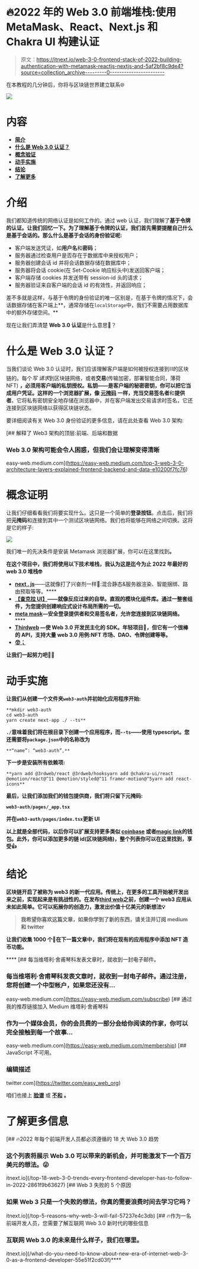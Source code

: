 # 🔥2022 年的 Web 3.0 前端堆栈:使用 MetaMask、React、Next.js 和 Chakra UI 构建认证

> 原文：<https://itnext.io/web-3-0-frontend-stack-of-2022-building-authentication-with-metamask-reactjs-nextjs-and-5af2bf8c9de4?source=collection_archive---------0----------------------->

在本教程的几分钟后，你将与区块链世界建立联系🌐

![](img/6f588f916bcb9d96c6bb1e6dba60555d.png)

# **内容**

*   [**简介**](#5cb3)
*   [**什么是 Web 3.0 认证？**](#be0f)
*   [**概念验证**](#d3e0)
*   [**动手实施**](#ed21)
*   [**结论**](#de3c)
*   [**了解更多**](#723b)

# 介绍

我们都知道传统的网络认证是如何工作的。通过 web 认证，我们理解了**基于令牌的认证。让我们回忆一下。为了理解基于令牌的认证，我们首先需要提醒自己什么是基于会话的。那么什么是基于会话的身份验证呢:**

*   客户端发送凭证，如**用户名**和**密码**；
*   服务器通过检查用户是否存在于数据库中来授权用户；
*   服务器创建会话 id 并将会话数据存储在数据库中；
*   服务器将会话 cookie(在 Set-Cookie 响应标头中)发送回客户端；
*   客户端存储 cookies 并发送带有 session-id 头的请求；
*   服务器验证来自客户端的会话 id 的有效性，并返回响应；

差不多就是这样，与基于令牌的身份验证的唯一区别是，在基于令牌的情况下，会话数据存储在客户端上**，通常存储在`localStorage`中，我们不需要占用数据库中的额外存储空间。**

现在让我们弄清楚 **Web 3.0 认证**是什么意思🤔？

# 什么是 Web 3.0 认证？

当我们谈论 Web 3.0 认证时，我们应该理解客户端是如何被授权连接到⛓的区块链的。每个*写* *请求*到区块链网络，或者**交易**(传输加密，部署智能合同，薄荷 NFT) **，**必须用客户端的**私钥授权。**私钥——是客户端的秘密密钥，你可以把它当成用户凭证。这样的一个浏览器扩展，像 [**元掩码**](https://metamask.io/) 一样，充当交易**签名者**和**提供者**。它将私有密钥安全地存储在浏览器中，并在客户端发出交易请求时签名，它还连接到区块链网络以获得区块链状态。

要详细阅读有关 Web 3.0 身份验证的更多信息，请在此处查看 Web 3.0 架构:

[](https://easy-web.medium.com/top-3-web-3-0-architecture-layers-explained-frontend-backend-and-data-e10200f7fc76) [## 解释了 Web3 架构的顶层:前端、后端和数据

### Web 3.0 架构可能会令人困惑，但我们会让理解变得清晰

easy-web.medium.com](https://easy-web.medium.com/top-3-web-3-0-architecture-layers-explained-frontend-backend-and-data-e10200f7fc76) 

# 概念证明

让我们仔细看看我们将要实现什么。这只是一个简单的**登录按钮**。点击后，我们将把**元掩码**和连接到其中一个测试区块链网络。我们也将能够在网络之间切换。这将是它的样子:

![](img/83acc38ed045122f7fd96e4923199cc2.png)

我们唯一的先决条件是安装 Metamask 浏览器扩展，你可以在这里找到[](https://chrome.google.com/webstore/detail/metamask/nkbihfbeogaeaoehlefnkodbefgpgknn?hl=en)**。**

**在这个项目中，我们将使用以下技术堆栈，我认为这是迄今为止 2022 年最好的 web 3.0 堆栈🤓**

*   **[**next . js**](https://nextjs.org/)**——这就像打了兴奋剂一样💪:混合静态&服务器渲染、智能捆绑、路由预取等等。****
*   ****[**【查克拉 UI】**](https://chakra-ui.com/)**——就像反应过来的自举。直观的模块化组件库。通过一整套组件，为您提供创建响应式设计布局所需的一切。******
*   ******[**meta mask**](https://metamask.io/)**—安全登录提供者和交易签名者，允许您连接到区块链网络。********
*   ******[**Thirdweb**](https://thirdweb.com/) —使 Web 3.0 开发民主化的 SDK。年轻项目🐣，但它有一个很棒的 API，支持大量 web 3.0 用例:NFT 市场、DAO、令牌创建等等。******
*   ****[😲；](https://react-icons.github.io/react-icons/)****

****让我们一起努力吧🏃‍♀****

# ******动手实施******

****让我们从创建一个文件夹`web3-auth`并初始化应用程序开始:****

```
**mkdir web3-auth
cd web3-auth
yarn create next-app ./ --ts**
```

****`./`意味着我们将在根目录下创建一个应用程序，而`--ts`——使用 typescript。您还需要将`package.json`中的名称改为****

```
**“name”: “web3-auth”,**
```

****下一步是安装所有依赖项:****

```
**yarn add @3rdweb/react @3rdweb/hooksyarn add @chakra-ui/react @emotion/react@^11 @emotion/styled@^11 framer-motion@^5yarn add react-icons**
```

****最后，让我们添加我们的钱包提供商，我们将只留下**元掩码**:****

****`web3-auth/pages/_app.tsx`****

****并在`web3-auth/pages/index.tsx`更新 UI****

****以上就是全部代码，以后你可以扩展支持更多类似 [**coinbase**](https://www.coinbase.com/wallet) 或者[**magic link**](https://magic.link/)**的钱包。**此外，你可以添加更多的链 id(区块链网络)，整个列表你可以在这里找到[](https://chainlist.org/)**，享受👍******

# ******结论******

******区块链开启了被称为 web3 的新一代应用。传统上，在更多的工具开始被开发出来之前，实现起来是有挑战性的。在发布[**third web**](https://thirdweb.com/)**之前，创建一个 web3 应用从未如此简单。它可以拓展你的创造力，激发出价值十亿美元的新想法💡********

> ****我希望你喜欢这篇文章，如果你学到了新的东西，请关注并订阅 **medium** 和 **twitter******

****让我们收集 1000 个👏在下一篇文章中，我们将在现有的应用程序中添加 NFT 造币功能。****

****[](https://easy-web.medium.com/subscribe) [## 每当维塔利·舍甫琴科发表文章时，就收到一封电子邮件。

### 每当维塔利·舍甫琴科发表文章时，就收到一封电子邮件。通过注册，您将创建一个中型帐户，如果您还没有…

easy-web.medium.com](https://easy-web.medium.com/subscribe) [](https://easy-web.medium.com/membership) [## 通过我的推荐链接加入 Medium 维塔利·舍甫琴科

### 作为一个媒体会员，你的会员费的一部分会给你阅读的作家，你可以完全接触到每一个故事…

easy-web.medium.com](https://easy-web.medium.com/membership) [](https://twitter.com/easy_web_org) [## JavaScript 不可用。

### 编辑描述

twitter.com](https://twitter.com/easy_web_org) 

咱们也接上 [**脸谱**](https://www.facebook.com/easyweb.org) 或 [**不和**](https://discord.gg/vQf4ydap) **。**

# 了解更多信息

[](/top-18-web-3-0-trends-every-frontend-developer-has-to-follow-in-2022-2861f9b63627) [## 🔥2022 年每个前端开发人员都必须遵循的 18 大 Web 3.0 趋势

### 这个列表将展示 Web 3.0 可以带来的新机会，并可能激发下一个百万美元的想法。😜

itnext.io](/top-18-web-3-0-trends-every-frontend-developer-has-to-follow-in-2022-2861f9b63627) [](/top-5-reasons-why-web-3-will-fail-57237e4c3db) [## Web 3 失败的 5 个原因

### 如果 Web 3 只是一个失败的想法，你真的需要浪费时间去学习它吗？

itnext.io](/top-5-reasons-why-web-3-will-fail-57237e4c3db) [](/what-do-you-need-to-know-about-new-era-of-internet-web-3-0-as-a-frontend-developer-55e51f2cd03f) [## 🔥作为一名前端开发人员，您需要了解互联网 Web 3.0 新时代的哪些信息

### 互联网 Web 3.0 的未来是什么样子，我们在哪里。

itnext.io](/what-do-you-need-to-know-about-new-era-of-internet-web-3-0-as-a-frontend-developer-55e51f2cd03f)****